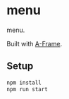 # menu

menu.

Built with [A-Frame](https://aframe.io).

## Setup

```sh
npm install
npm run start
```
